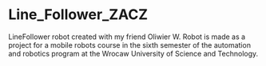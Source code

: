 # Line_Follower_ZACZ
LineFollower robot created with my friend Oliwier W. Robot is made as a project for a mobile robots course in the sixth semester of the automation and robotics program at the Wrocaw University of Science and Technology.

